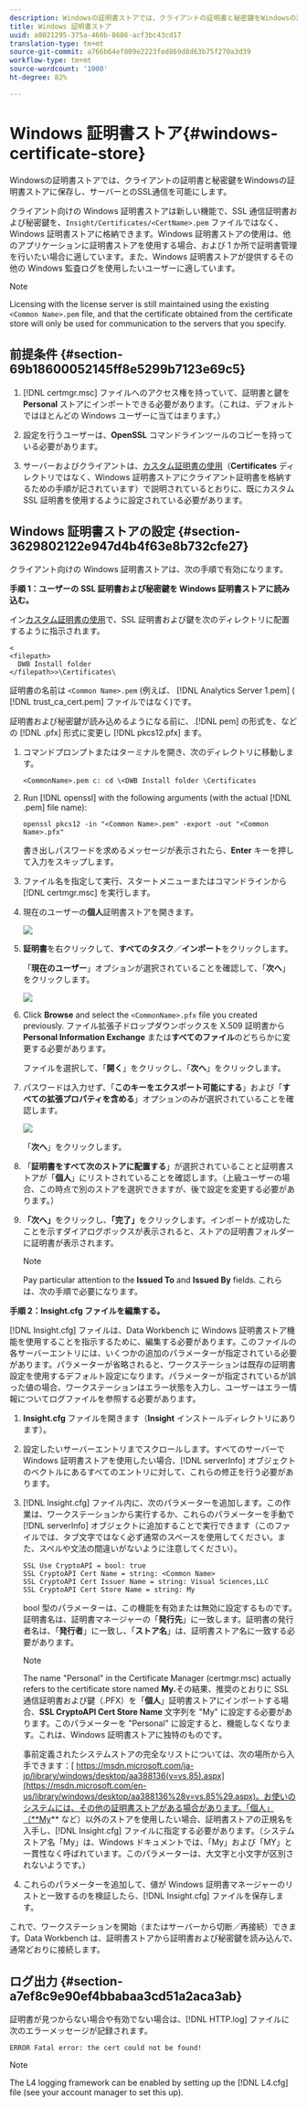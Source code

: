 ```yaml
---
description: Windowsの証明書ストアでは、クライアントの証明書と秘密鍵をWindowsの証明書ストアに保存し、サーバーとのSSL通信を可能にします。
title: Windows 証明書ストア
uuid: a8021295-375a-460b-8686-acf3bc43cd17
translation-type: tm+mt
source-git-commit: a766b64ef809e2223fed869d8d63b75f270a3d39
workflow-type: tm+mt
source-wordcount: '1000'
ht-degree: 82%

---
```



# Windows 証明書ストア{#windows-certificate-store}

Windowsの証明書ストアでは、クライアントの証明書と秘密鍵をWindowsの証明書ストアに保存し、サーバーとのSSL通信を可能にします。

クライアント向けの Windows 証明書ストアは新しい機能で、SSL 通信証明書および秘密鍵を、`Insight/Certificates/<CertName>.pem` ファイルではなく、Windows 証明書ストアに格納できます。Windows 証明書ストアの使用は、他のアプリケーションに証明書ストアを使用する場合、および 1 か所で証明書管理を行いたい場合に適しています。また、Windows 証明書ストアが提供するその他の Windows 監査ログを使用したいユーザーに適しています。

>[!NOTE]
>
>Licensing with the license server is still maintained using the existing `<Common Name>.pem` file, and that the certificate obtained from the certificate store will only be used for communication to the servers that you specify.

## 前提条件 {#section-69b18600052145ff8e5299b7123e69c5}

1. [!DNL certmgr.msc] ファイルへのアクセス権を持っていて、証明書と鍵を **Personal** ストアにインポートできる必要があります。（これは、デフォルトではほとんどの Windows ユーザーに当てはまります。）

1. 設定を行うユーザーは、**OpenSSL** コマンドラインツールのコピーを持っている必要があります。
1. サーバーおよびクライアントは、[カスタム証明書の使用](../../../../../home/c-inst-svr/c-install-ins-svr/t-install-proc-inst-svr-dpu/c-dnld-dgtl-cert/using-custom-certificates-dwb.md#concept-ee6a9b5015f84a0ba64a11428b0a72dd)（**Certificates** ディレクトリではなく、Windows 証明書ストアにクライアント証明書を格納するための手順が記されています）で説明されているとおりに、既にカスタム SSL 証明書を使用するように設定されている必要があります。

## Windows 証明書ストアの設定 {#section-3629802122e947d4b4f63e8b732cfe27}

クライアント向けの Windows 証明書ストアは、次の手順で有効になります。

**手順 1：ユーザーの SSL 証明書および秘密鍵を Windows 証明書ストアに読み込む。**

イン[カスタム証明書の使用](../../../../../home/c-inst-svr/c-install-ins-svr/t-install-proc-inst-svr-dpu/c-dnld-dgtl-cert/using-custom-certificates-dwb.md#concept-ee6a9b5015f84a0ba64a11428b0a72dd)で、SSL 証明書および鍵を次のディレクトリに配置するように指示されます。

```
< 
<filepath>
  DWB Install folder 
</filepath>>\Certificates\
```

証明書の名前は `<Common Name>.pem` (例えば、 [!DNL Analytics Server 1.pem] ( [!DNL trust_ca_cert.pem] ファイルではなく)です。

証明書および秘密鍵が読み込めるようになる前に、.[!DNL pem] の形式を、などの [!DNL .pfx] 形式に変更し [!DNL pkcs12.pfx] ます。

1. コマンドプロンプトまたはターミナルを開き、次のディレクトリに移動します。

   ```
   <CommonName>.pem c: cd \<DWB Install folder \Certificates
   ```

1. Run [!DNL openssl] with the following arguments (with the actual [!DNL .pem] file name):

   ```
   openssl pkcs12 -in "<Common Name>.pem" -export -out "<Common Name>.pfx"
   ```

   書き出しパスワードを求めるメッセージが表示されたら、**Enter** キーを押して入力をスキップします。

1. ファイル名を指定して実行、スタートメニューまたはコマンドラインから [!DNL certmgr.msc] を実行します。
1. 現在のユーザーの&#x200B;**個人**&#x200B;証明書ストアを開きます。

   ![](assets/6_5_crypto_api_0.png)

1. **証明書**&#x200B;を右クリックして、**すべてのタスク**／**インポート**&#x200B;をクリックします。

   「**現在のユーザー**」オプションが選択されていることを確認して、「**次へ**」をクリックします。

   ![](assets/6_5_crypto_api_4.png)

1. Click **Browse** and select the `<CommonName>.pfx` file you created previously. ファイル拡張子ドロップダウンボックスを X.509 証明書から **Personal Information Exchange** または&#x200B;**すべてのファイル**&#x200B;のどちらかに変更する必要があります。

   ファイルを選択して、「**開く**」をクリックし、「**次へ**」をクリックします。

1. パスワードは入力せず、「**このキーをエクスポート可能にする**」および「**すべての拡張プロパティを含める**」オプションのみが選択されていることを確認します。

   ![](assets/6_5_crypto_api_3.png)

   「**次へ**」をクリックします。

1. 「**証明書をすべて次のストアに配置する**」が選択されていることと証明書ストアが「**個人**」にリストされていることを確認します。（上級ユーザーの場合、この時点で別のストアを選択できますが、後で設定を変更する必要があります。）

1. **「次へ」**&#x200B;をクリックし、**「完了」**&#x200B;をクリックします。インポートが成功したことを示すダイアログボックスが表示されると、ストアの証明書フォルダーに証明書が表示されます。

   >[!NOTE]
   >
   >Pay particular attention to the **Issued To** and **Issued By** fields. これらは、次の手順で必要になります。

**手順 2：Insight.cfg ファイルを編集する。**

[!DNL Insight.cfg] ファイルは、Data Workbench に Windows 証明書ストア機能を使用することを指示するために、編集する必要があります。このファイルの各サーバーエントリには、いくつかの追加のパラメーターが指定されている必要があります。パラメーターが省略されると、ワークステーションは既存の証明書設定を使用するデフォルト設定になります。パラメーターが指定されているが誤った値の場合、ワークステーションはエラー状態を入力し、ユーザーはエラー情報についてログファイルを参照する必要があります。

1. **Insight.cfg** ファイルを開きます（**Insight** インストールディレクトリにあります）。

1. 設定したいサーバーエントリまでスクロールします。すべてのサーバーで Windows 証明書ストアを使用したい場合、[!DNL serverInfo] オブジェクトのベクトルにあるすべてのエントリに対して、これらの修正を行う必要があります。
1. [!DNL Insight.cfg] ファイル内に、次のパラメーターを追加します。この作業は、ワークステーションから実行するか、これらのパラメーターを手動で [!DNL serverInfo] オブジェクトに追加することで実行できます（このファイルでは、タブ文字ではなく必ず通常のスペースを使用してください。また、スペルや文法の間違いがないように注意してください）。

   ```
   SSL Use CryptoAPI = bool: true  
   SSL CryptoAPI Cert Name = string: <Common Name>  
   SSL CryptoAPI Cert Issuer Name = string: Visual Sciences,LLC  
   SSL CryptoAPI Cert Store Name = string: My 
   ```

   bool 型のパラメーターは、この機能を有効または無効に設定するものです。証明書名は、証明書マネージャーの「**発行先**」に一致します。証明書の発行者名は、「**発行者**」に一致し、「**ストア名**」は、証明書ストア名に一致する必要があります。

   >[!NOTE]
   >
   >The name &quot;Personal&quot; in the Certificate Manager (certmgr.msc) actually refers to the certificate store named **My.**&#x200B;その結果、推奨のとおりに SSL 通信証明書および鍵（.PFX）を「**個人**」証明書ストアにインポートする場合、**SSL CryptoAPI Cert Store Name** 文字列を &quot;My&quot; に設定する必要があります。このパラメーターを &quot;Personal&quot; に設定すると、機能しなくなります。これは、Windows 証明書ストアに独特のものです。

   事前定義されたシステムストアの完全なリストについては、次の場所から入手できます：[ https://msdn.microsoft.com/ja-jp/library/windows/desktop/aa388136(v=vs.85).aspx](https://msdn.microsoft.com/en-us/library/windows/desktop/aa388136%28v=vs.85%29.aspx)。お使いのシステムには、その他の証明書ストアがある場合があります。「個人」（**My** など）以外のストアを使用したい場合、証明書ストアの正規名を入手し、[!DNL Insight.cfg] ファイルに指定する必要があります。（システムストア名「My」は、Windows ドキュメントでは、「My」および「MY」と一貫性なく呼ばれています。このパラメーターは、大文字と小文字が区別されないようです。）

1. これらのパラメーターを追加して、値が Windows 証明書マネージャーのリストと一致するのを検証したら、[!DNL Insight.cfg] ファイルを保存します。

これで、ワークステーションを開始（またはサーバーから切断／再接続）できます。Data Workbench は、証明書ストアから証明書および秘密鍵を読み込んで、通常どおりに接続します。

## ログ出力 {#section-a7ef8c9e90ef4bbabaa3cd51a2aca3ab}

証明書が見つからない場合や有効でない場合は、[!DNL HTTP.log] ファイルに次のエラーメッセージが記録されます。

```
ERROR Fatal error: the cert could not be found!
```

>[!NOTE]
>
>The L4 logging framework can be enabled by setting up the [!DNL L4.cfg] file (see your account manager to set this up).
